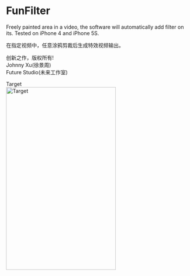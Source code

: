 # FunFilter
Freely painted area in a video, the software will automatically add filter on its. Tested on iPhone 4 and iPhone 5S.

在指定视频中，任意涂鸦剪裁后生成特效视频输出。    

创新之作，版权所有!   
Johnny Xu(徐景周)     
Future Studio(未来工作室)    

Target    
<img src="https://github.com/xujingzhou/FunFilter/blob/master/Resource/Demo/Demo.gif" width = "300" height = "500" alt="Target" align=center />
